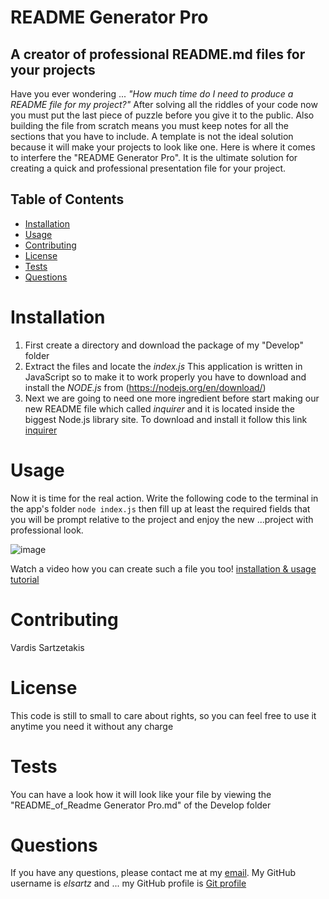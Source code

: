 # README Generator Pro

## A creator of professional README.md files for your projects

Have you ever wondering ...
       *"How much time do I need to produce a README file for my project?"*
After solving all the riddles of your code now you must put the last piece of puzzle before you give it to the public.
Also building the file from scratch means you must keep notes for all the sections that you have to include.
A template is not the ideal solution because it will make your projects to look like one.
Here is where it comes to interfere the "README Generator Pro".
It is the ultimate solution for creating a quick and professional presentation file for your project.

## Table of Contents

- [Installation](#installation)
- [Usage](#usage)
- [Contributing](#contributing)
- [License](#license)
- [Tests](#tests)
- [Questions](#questions)

# Installation 

1) First create a directory and download the package of my "Develop" folder
2) Extract the files and locate the _index.js_ This application is written in JavaScript so to make it to work properly you have to download and install the _NODE.js_ from (https://nodejs.org/en/download/)
3) Next we are going to need one more ingredient before start making our new README file which called _inquirer_ and it is located inside the biggest Node.js library site. To download and install it follow this link [inquirer](https://www.npmjs.com/package/inquirer)

# Usage

Now it is time for the real action. Write the following code to the terminal in the app's folder 
``` node index.js ```
then fill up at least the required fields that you will be prompt relative to the project and enjoy the new ...project with professional look.

![image](https://github.com/elsartz/readme-generator-pro/blob/main/Develop/screenshot.png)

Watch a video how you can create such a file you too! [installation & usage tutorial](https://youtu.be/aSFKFd6TwVs)

# Contributing

Vardis Sartzetakis

# License

This code is still to small to care about rights, so you can feel free to use it anytime you need it without any charge 

# Tests

You can have a look how it will look like your file by viewing the "README_of_Readme Generator Pro.md" of the Develop folder

# Questions
  If you have any questions, please contact me at my [email](mailto:elsartz@gmail.com).
  My GitHub username is *elsartz* and ...
  my GitHub profile is [Git profile](https://github.com/elsartz)
